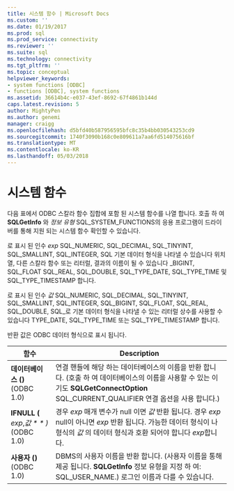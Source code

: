 ```yaml
---
title: 시스템 함수 | Microsoft Docs
ms.custom: ''
ms.date: 01/19/2017
ms.prod: sql
ms.prod_service: connectivity
ms.reviewer: ''
ms.suite: sql
ms.technology: connectivity
ms.tgt_pltfrm: ''
ms.topic: conceptual
helpviewer_keywords:
- system functions [ODBC]
- functions [ODBC], system functions
ms.assetid: 36614b4c-e037-43ef-8692-67f4861b144d
caps.latest.revision: 5
author: MightyPen
ms.author: genemi
manager: craigg
ms.openlocfilehash: d5bfd40b587956595bfc8c35b4bb030543253cd9
ms.sourcegitcommit: 1740f3090b168c0e809611a7aa6fd514075616bf
ms.translationtype: MT
ms.contentlocale: ko-KR
ms.lasthandoff: 05/03/2018
---
```

# <a name="system-functions"></a>시스템 함수
다음 표에서 ODBC 스칼라 함수 집합에 포함 된 시스템 함수를 나열 합니다. 호출 하 여 **SQLGetInfo** 와 *정보 유형* SQL_SYSTEM_FUNCTIONS의 응용 프로그램이 드라이버를 통해 지원 되는 시스템 함수 확인할 수 있습니다.  
  
 로 표시 된 인수 *exp* SQL_NUMERIC, SQL_DECIMAL, SQL_TINYINT, SQL_SMALLINT, SQL_INTEGER, SQL 기본 데이터 형식을 나타낼 수 있습니다 위치 열, 다른 스칼라 함수 또는 리터럴, 결과의 이름이 될 수 있습니다 _BIGINT, SQL_FLOAT SQL_REAL, SQL_DOUBLE, SQL_TYPE_DATE, SQL_TYPE_TIME 및 SQL_TYPE_TIMESTAMP 합니다.  
  
 로 표시 된 인수 *값* SQL_NUMERIC, SQL_DECIMAL, SQL_TINYINT, SQL_SMALLINT, SQL_INTEGER, SQL_BIGINT, SQL_FLOAT, SQL_REAL, SQL_DOUBLE, SQL_로 기본 데이터 형식을 나타낼 수 있는 리터럴 상수를 사용할 수 있습니다 TYPE_DATE, SQL_TYPE_TIME 또는 SQL_TYPE_TIMESTAMP 합니다.  
  
 반환 값은 ODBC 데이터 형식으로 표시 됩니다.  
  
|함수|Description|  
|--------------|-----------------|  
|**데이터베이스 ()** (ODBC 1.0)|연결 핸들에 해당 하는 데이터베이스의 이름을 반환 합니다. (호출 하 여 데이터베이스의 이름을 사용할 수 있는 이기도 **SQLGetConnectOption** SQL_CURRENT_QUALIFIER 연결 옵션을 사용 합니다.)|  
|**IFNULL (** *exp*,*값 * * *)** (ODBC 1.0)|경우 *exp* 매개 변수가 null 이면 *값* 반환 됩니다. 경우 *exp* null이 아니면 *exp* 반환 됩니다. 가능한 데이터 형식이 나 형식의 *값* 의 데이터 형식과 호환 되어야 합니다 *exp*합니다.|  
|**사용자 ()** (ODBC 1.0)|DBMS의 사용자 이름을 반환 합니다. (사용자 이름을 통해 제공 됩니다. **SQLGetInfo** 정보 유형을 지정 하 여: SQL_USER_NAME.) 로그인 이름과 다를 수 있습니다.|
